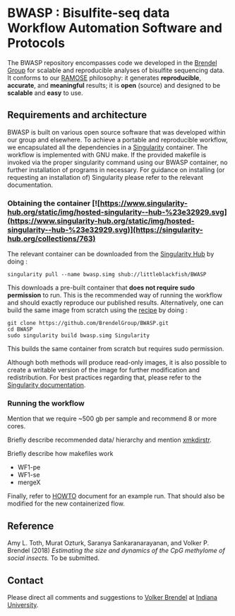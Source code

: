 # BWASP : Bisulfite-seq data Workflow Automation Software and Protocols

The BWASP repository encompasses code we developed in the [Brendel Group](http://brendelgroup.org/) for scalable and reproducible analyses of bisulfite sequencing data. It conforms to our [RAMOSE](https://brendelgroup.github.io/)
philosophy: it generates __reproducible__, __accurate__, and
__meaningful__ results; it is __open__ (source) and designed to be __scalable__
and __easy__ to use.

## Requirements and architecture

BWASP is built on various open source software that was developed within our group and elsewhere.
To achieve a portable and reproducible workflow, we encapsulated all the dependencies in a [Singularity](http://singularity.lbl.gov) container.
The workflow is implemented with GNU make.
If the provided makefile is invoked via the proper singularity command using our BWASP container, no further installation of programs in necessary.
For guidance on installing (or requesting an installation of) Singularity please refer to the relevant documentation.

### Obtaining the container   [![https://www.singularity-hub.org/static/img/hosted-singularity--hub-%23e32929.svg](https://www.singularity-hub.org/static/img/hosted-singularity--hub-%23e32929.svg)](https://singularity-hub.org/collections/763)

The relevant container can be downloaded from the [Singularity Hub](https://www.singularity-hub.org/collections/763) by doing :


```
singularity pull --name bwasp.simg shub://littleblackfish/BWASP
```

This downloads a pre-built container that __does not require sudo permission__ to run.
This is the recommended way of running the workflow and should exactly reproduce our published results.
Alternatively, one can build the same image from scratch using the [recipe](Singularity) by doing :

```
git clone https://github.com/BrendelGroup/BWASP.git
cd BWASP
sudo singularity build bwasp.simg Singularity
```

This builds the same container from scratch but requires sudo permission.

Although both methods will produce read-only images,
it is also possible to create a writable version of the image for further modification and redistribution.
For best practices regarding that, please refer to the [Singularity documentation](http://singularity.lbl.gov/docs-flow).

### Running the workflow

Mention that we require ~500 gb per sample and recommend 8 or more cores.

Briefly describe recommended data/ hierarchy and mention [xmkdirstr](data/xmkdirstr).

Briefly describe how makefiles work

  * WF1-pe
  * WF1-se
  * mergeX


Finally, refer to [HOWTO](./HOWTO.md) document for an example run.
That should also be modified for the new containerized flow.  

## Reference

Amy L. Toth, Murat Ozturk, Saranya Sankaranarayanan, and Volker P. Brendel (2018) _Estimating
the size and dynamics of the CpG methylome of social insects._ To be submitted.

## Contact

Please direct all comments and suggestions to
[Volker Brendel](<mailto:vbrendel@indiana.edu>)
at [Indiana University](http://brendelgroup.org/).
